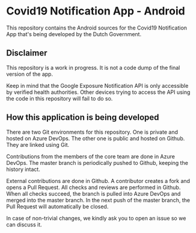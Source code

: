 # Covid19 Notification App - Android

This repository contains the Android sources for the Covid19 Notification App that's being developed by the Dutch Government.

## Disclaimer

This repository is a work in progress. It is not a code dump of the final version of the app.

Keep in mind that the Google Exposure Notification API is only accessible by verified health authorities. Other devices trying to access the API using the code in this repository will fail to do so.

## How this application is being developed

There are two Git environments for this repository. One is private and hosted on Azure DevOps. The other one is public and hosted on Github. They are linked using Git.

Contributions from the members of the core team are done in Azure DevOps. The master branch is periodically pushed to Github, keeping the history intact.

External contributions are done in Github. A contributor creates a fork and opens a Pull Request. All checks and reviews are performed in Github. When all checks succeed, the branch is pulled into Azure DevOps and merged into the master branch. In the next push of the master branch, the Pull Request will automatically be closed.

In case of non-trivial changes, we kindly ask you to open an issue so we can discuss it.
